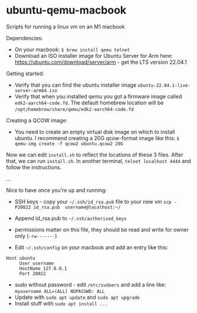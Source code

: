 # ubuntu-qemu-macbook
Scripts for running a linux vm on an M1 macbook

Dependencies:
* On your macbook:  ```$ brew install qemu telnet```
* Download an ISO installer image for Ubuntu Server for Arm here:  https://ubuntu.com/download/server/arm - get the LTS version 22.04.1

Getting started:
* Verify that you can find the ubuntu installer image `ubuntu-22.04.1-live-server-arm64.iso`
* Verify that when you installed qemu you got a firmware image called `edk2-aarch64-code.fd`.  The default homebrew location will be `/opt/homebrew/share/qemu/edk2-aarch64-code.fd`

Creating a QCOW image:
* You need to create an empty virtual disk image on which to install ubuntu.  I recommend creating a 20G qcow-format image like this:  `$ qemu-img create -f qcow2 ubuntu.qcow2 20G`

Now we can edit `install.sh` to reflect the locations of these 3 files.  After that, we can run `install.sh`.  In another terminal, `telnet localhost 4444` and follow the instructions.

...

Nice to have once you're up and running:
* SSH keys - copy your `~/.ssh/id_rsa.pub` file to your new vm `scp -P20022 id_rsa.pub  username@localhost:~/` 
* Append id_rsa.pub to `~/.ssh/authorized_keys` 
* permissions matter on this file, they should be read and write for owner only (`-rw-------`)

* Edit `~/.ssh/config` on your macbook and add an entry like this:
```
Host ubuntu
     User username
     HostName 127.0.0.1
     Port 20022
```
     
* sudo without password - edit `/etc/sudoers` and add a line like: `myusername ALL=(ALL) NOPASSWD: ALL`
* Update with `sudo apt update` and `sudo apt upgrade`
* Install stuff with `sudo apt install ...`

 
